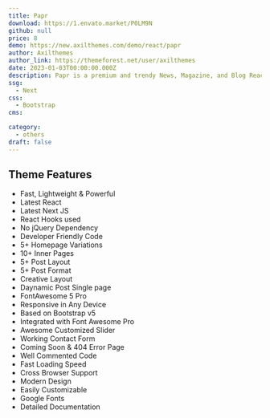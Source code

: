 ```yaml
---
title: Papr
download: https://1.envato.market/P0LM9N
github: null
price: 8
demo: https://new.axilthemes.com/demo/react/papr
author: Axilthemes
author_link: https://themeforest.net/user/axilthemes
date: 2023-01-03T00:00:00.000Z
description: Papr is a premium and trendy News, Magazine, and Blog React Next JS Template with a flexible and fully responsive design.
ssg:
  - Next
css:
  - Bootstrap
cms:

category:
  - others
draft: false
---
```

## Theme Features

- Fast, Lightweight & Powerful
- Latest React
- Latest Next JS
- React Hooks used
- No jQuery Dependency
- Developer Friendly Code
- 5+ Homepage Variations
- 10+ Inner Pages
- 5+ Post Layout
- 5+ Post Format
- Creative Layout
- Daynamic Post Single page
- FontAwesome 5 Pro
- Responsive in Any Device
- Based on Bootstrap v5
- Integrated with Font Awesome Pro
- Awesome Customized Slider
- Working Contact Form
- Coming Soon & 404 Error Page
- Well Commented Code
- Fast Loading Speed
- Cross Browser Support
- Modern Design
- Easily Customizable
- Google Fonts
- Detailed Documentation
